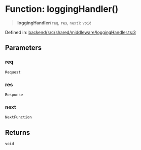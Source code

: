 # Function: loggingHandler()

> **loggingHandler**(`req`, `res`, `next`): `void`

Defined in: [backend/src/shared/middleware/loggingHandler.ts:3](https://github.com/continuousactivelearning/cal/blob/5ae0447098795fdcf3a415f0360ebe51565b6949/backend/src/shared/middleware/loggingHandler.ts#L3)

## Parameters

### req

`Request`

### res

`Response`

### next

`NextFunction`

## Returns

`void`

